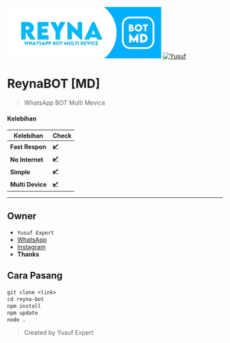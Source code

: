 <img src="ythumb.jpeg" alt="ReynaBOT">
<a href="https://github.com/avianz37"><img title="Yusuf" src="https://img.shields.io/badge/AUTHOR-Kanna-blue.svg?style=for-the-badge&logo=github"></a>
</p>

# ReynaBOT [MD]
> WhatsApp BOT Multi Mevice

#### Kelebihan
|Kelebihan|Check|
|--------|--------|
|**Fast Respon**|[✔️](https://github.com/avianz37)|
|**No Internet**|[✔️](https://github.com/avianz37)|
|**Simple**|[✔️](https://github.com/avianz37)|
|**Multi Device**|[✔️](https://github.com/avianz37)|
---------

## Owner
- `Yusuf Expert`
- [WhatsApp](wa.me/6283873115706)
- [Instagram](instagram.com/yusuf.expert)
- **Thanks**

## Cara Pasang
```
git clone <link>
cd reyna-bot
npm install
npm update
node .
```
> Created by Yusuf Expert
